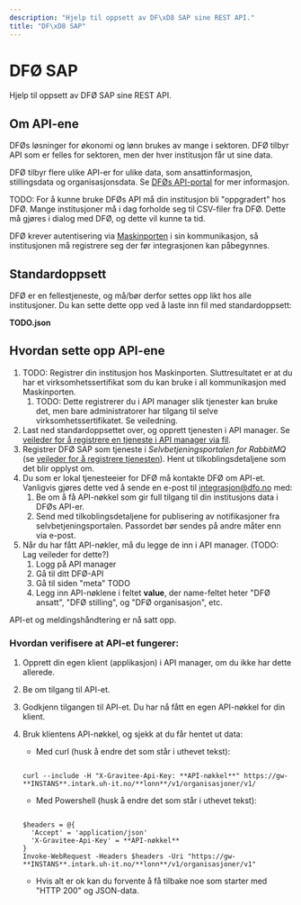 ```yaml
---
description: "Hjelp til oppsett av DF\xD8 SAP sine REST API."
title: "DF\xD8 SAP"
---
```


# DFØ SAP

Hjelp til oppsett av DFØ SAP sine REST API.

## Om API-ene


DFØs løsninger for økonomi og lønn brukes av mange i sektoren. DFØ tilbyr API som er felles for sektoren, men der hver institusjon får ut sine data.


DFØ tilbyr flere ulike API-er for ulike data, som ansattinformasjon, stillingsdata og organisasjonsdata. Se [DFØs API-portal](https://api-portal.dfo.no/) for mer informasjon.


TODO: For å kunne bruke DFØs API må din institusjon bli "oppgradert" hos DFØ. Mange institusjoner må i dag forholde seg til CSV-filer fra DFØ. Dette må gjøres i dialog med DFØ, og dette vil kunne ta tid.


DFØ krever autentisering via [Maskinporten](https://samarbeid.digdir.no/maskinporten/maskinporten/25) i sin kommunikasjon, så institusjonen må registrere seg der før integrasjonen kan påbegynnes.


## Standardoppsett


DFØ er en fellestjeneste, og må/bør derfor settes opp likt hos alle institusjoner. Du kan sette dette opp ved å laste inn fil med standardoppsett:


**TODO.json**


## Hvordan sette opp API-ene


1. TODO: Registrer din institusjon hos Maskinporten. Sluttresultatet er at du har et virksomhetssertifikat som du kan bruke i all kommunikasjon med Maskinporten.
	1. TODO: Dette registrerer du i API manager slik tjenester kan bruke det, men bare administratorer har tilgang til selve virksomhetssertifikatet. Se veiledning.
2. Last ned standardoppsettet over, og opprett tjenesten i API manager. Se [veileder for å registrere en tjeneste i API manager via fil](/docs/datadeling/veiledere/api-manager/importer-api).
3. Registrer DFØ SAP som tjeneste i *Selvbetjeningsportalen for RabbitMQ* (se [veileder for å registrere tjenesten](/docs/datadeling/veiledere/meldingsk%C3%B8/opprett-tjeneste)). Hent ut tilkoblingsdetaljene som det blir opplyst om.
4. Du som er lokal tjenesteeier for DFØ må kontakte DFØ om API-et. Vanligvis gjøres dette ved å sende en e-post til integrasjon@dfo.no med:
	1. Be om å få API-nøkkel som gir full tilgang til din institusjons data i DFØs API-er.
	2. Send med tilkoblingsdetaljene for publisering av notifikasjoner fra selvbetjeningsportalen. Passordet bør sendes på andre måter enn via e-post.
5. Når du har fått API-nøkler, må du legge de inn i API manager. (TODO: Lag veileder for dette?)
	1. Logg på API manager
	2. Gå til ditt DFØ-API
	3. Gå til siden "meta" TODO
	4. Legg inn API-nøklene i feltet **value**, der name-feltet heter "DFØ ansatt", "DFØ stilling", og "DFØ organisasjon", etc.


API-et og meldingshåndtering er nå satt opp.


### Hvordan verifisere at API-et fungerer:


1. Opprett din egen klient (applikasjon) i API manager, om du ikke har dette allerede.
2. Be om tilgang til API-et.
3. Godkjenn tilgangen til API-et. Du har nå fått en egen API-nøkkel for din klient.
4. Bruk klientens API-nøkkel, og sjekk at du får hentet ut data:
	* Med curl (husk å endre det som står i uthevet tekst):
	 
	```
	
	curl --include -H "X-Gravitee-Api-Key: **API-nøkkel**" https://gw-**INSTANS**.intark.uh-it.no/**lonn**/v1/organisasjoner/v1/
	
	```
	
	* Med Powershell (husk å endre det som står i uthevet tekst):
	 
	```
	
	$headers = @{
	  'Accept' = 'application/json'
	  'X-Gravitee-Api-Key' = **API-nøkkel**
	}
	Invoke-WebRequest -Headers $headers -Uri "https://gw-**INSTANS**.intark.uh-it.no/**lonn**/v1/organisasjoner/v1"    
	```
	
	* Hvis alt er ok kan du forvente å få tilbake noe som starter med "HTTP 200" og JSON-data.